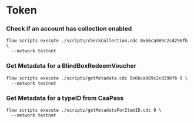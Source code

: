 # Token
### Check if an account has collection enabled
```
flow scripts execute ./scripts/checkCollection.cdc 0x66ca989c2cd296fb \
  --network testnet
```

### Get Metadata for a BlindBoxRedeemVoucher
```
flow scripts execute ./scripts/getMetadata.cdc 0x66ca989c2cd296fb 0 \
  --network testnet
```

### Get Metadata for a typeID from CaaPass
```
flow scripts execute ./scripts/getMetadataForItemID.cdc 0 \
  --network testnet
```
